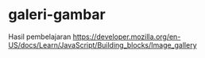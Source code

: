 # galeri-gambar
Hasil pembelajaran https://developer.mozilla.org/en-US/docs/Learn/JavaScript/Building_blocks/Image_gallery
